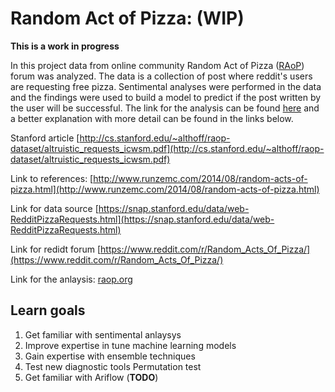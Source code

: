 
# Random Act of Pizza: (WIP)
    
**This is a work in progress**

In this project data from online community Random Act of Pizza ([RAoP](https://www.reddit.com/r/Random_Acts_Of_Pizza/))
forum was analyzed. 
The data is a collection of post where reddit's
users are requesting free pizza. Sentimental analyses were performed
in the data and the findings were used to build a model to predict if
the post written by the user will be successful. The link for the
analysis can be found [here](raop.org) and a better explanation with
more detail can be found in the links below.

Stanford article
[http://cs.stanford.edu/~althoff/raop-dataset/altruistic_requests_icwsm.pdf](http://cs.stanford.edu/~althoff/raop-dataset/altruistic_requests_icwsm.pdf)

Link to references: 
[http://www.runzemc.com/2014/08/random-acts-of-pizza.html](http://www.runzemc.com/2014/08/random-acts-of-pizza.html)

Link for data source 
[https://snap.stanford.edu/data/web-RedditPizzaRequests.html](https://snap.stanford.edu/data/web-RedditPizzaRequests.html)

Link for redidt forum
[https://www.reddit.com/r/Random_Acts_Of_Pizza/](https://www.reddit.com/r/Random_Acts_Of_Pizza/)

Link for the anlaysis:
[raop.org](raop.org)

## Learn goals

1. Get familiar with sentimental anlaysys 
2. Improve expertise in tune machine learning models
3. Gain expertise with ensemble techniques
4. Test new diagnostic tools Permutation test
5. Get familiar with Ariflow (**TODO**)
